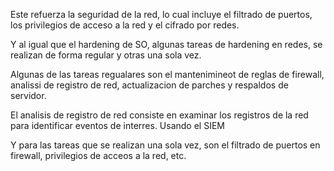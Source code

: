 Este refuerza la seguridad de la red, lo cual incluye el filtrado de puertos, los privilegios de acceso a la red y el cifrado por redes. 

Y al igual que el hardening de SO, algunas tareas de hardening en redes, se realizan de forma regular y otras una sola vez. 

Algunas de las tareas regualares son el mantenimineot de reglas de firewall, analissi de registro de red, actualizacion de parches y respaldos de servidor. 

El analisis de registro de red consiste en examinar los registros de la red para identificar eventos de interres. Usando el SIEM

Y para las tareas que se realizan una sola vez, son el filtrado de puertos en firewall, privilegios de acceos a la red, etc. 




